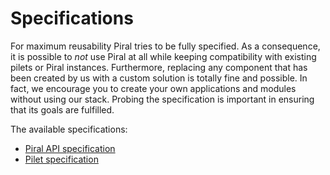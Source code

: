 # Specifications

For maximum reusability Piral tries to be fully specified. As a consequence, it is possible to *not* use Piral at all while keeping compatibility with existing pilets or Piral instances. Furthermore, replacing any component that has been created by us with a custom solution is totally fine and possible. In fact, we encourage you to create your own applications and modules without using our stack. Probing the specification is important in ensuring that its goals are fulfilled.

The available specifications:

- [Piral API specification](./piral-api-specification.md)
- [Pilet specification](./pilet-specification.md)

